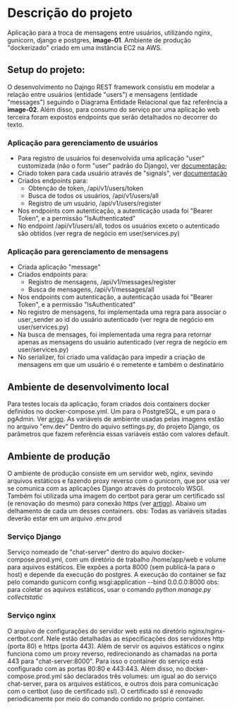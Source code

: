 # Descrição do projeto
Aplicação para a troca de mensagens entre usuários, utilizando nginx, gunicorn, django e postgres, **image-01**. Ambiente de produção "dockerizado" criado em uma instância EC2 na AWS. 
## Setup do projeto:
O desenvolvimento no Dajngo REST framework consistiu em modelar a relação entre usuários (entidade "users") e mensagens (entidade "messages") seguindo o Diagrama Entidade Relacional que faz referência a **image-02**. Além disso, para consumo do serviço por uma aplicação web terceira foram expostos endpoints que serão detalhados no decorrer do texto.  
### Aplicação para gerenciamento de usuários
- Para registro de usuários foi desenvolvida uma aplicação "user" customizada (não o form "user" padrão do Django), ver [documentação](https://docs.djangoproject.com/en/4.0/topics/auth/customizing/); 
- Criado token para cada usuário através de "signals", ver [documentação](https://www.django-rest-framework.org/api-guide/authentication/#tokenauthentication) 
- Criados endpoints para:
    - Obtenção de token, <url>/api/v1/users/token
    - Busca de todos os usuários, <url>/api/v1/users/all
    - Registro de um usuário, <url>/api/v1/users/register
- Nos endpoints com autenticação, a autenticação usada foi "Bearer Token", e a permissão "IsAuthenticated"
- No endpoint <url>/api/v1/users/all, todos os usuários exceto o autenticado são obtidos (ver regra de negócio em user/services.py) 
### Aplicação para gerenciamento de mensagens
- Criada aplicação "message"
- Criados endpoints para:
  - Registro de mensagens, <url>/api/v1/messages/register 
  - Busca de mensagens, <url>/api/v1/messages/all
- Nos endpoints com autenticação, a autenticação usada foi "Bearer Token", e a permissão "IsAuthenticated"
- No registro de mensagens, foi implementada uma regra para associar o user_sender ao id do usuário autenticado (ver regra de negócio em user/services.py)
- Na busca de mensages, foi implementada uma regra para retornar apenas as mensagens do usuário autenticado (ver regra de negócio em user/services.py)
- No serializer, foi criado uma validação para impedir a criação de mensagens em que um usuário é o remetente e também o destinatário

## Ambiente de desenvolvimento local
Para testes locais da aplicação, foram criados dois containers docker definidos no docker-compose.yml. Um para o PostgreSQL, e um para o pgAdmin. Ver [arigo](https://renatogroffe.medium.com/postgresql-pgadmin-4-docker-compose-montando-rapidamente-um-ambiente-para-uso-55a2ab230b89). As variáveis de ambiente usadas pelas imagens estão no arquivo "env.dev" Dentro do aquivo settings.py, do projeto Django, os parâmetros que fazem referência essas variáveis estão com valores default.

## Ambiente de produção
O ambiente de produção consiste em um servidor web, nginx, sevindo arquivos estáticos e fazendo proxy reverso com o gunicorn, que por usa ver se comunica com as aplicações Django através do protocolo WSGI. Também foi utilizada uma imagem do certbot para gerar um certificado ssl (e renovação do mesmo) para conexão https (ver [artigo](https://pentacent.medium.com/nginx-and-lets-encrypt-with-docker-in-less-than-5-minutes-b4b8a60d3a71)). Abaixo um delhamento de cada um desses containers.
obs: Todas as variáveis sitadas deverão estar em um arquivo .env.prod

### Serviço Django
Serviço nomeado de "chat-server" dentro do aquivo docker-compose.prod.yml, com um diretório de trabalho /home/app/web e volume para aquivos estáticos. Ele expões a porta 8000 (sem publicá-la para o host) e depende da execução do postgres. A execução do container se faz pelo comando gunicorn config.wsgi:application --bind 0.0.0.0:8000
obs: para coletar os aquivos estáticos, usar o comando *python manage.py collectstatic*

### Serviço nginx
O arquivo de configurações do servidor web está no diretório nginx/nginx-certbot.conf. Nele estão detalhadas as especificações dos servidores http (porta 80) e https (porta 443). Além de servir os aquivos estáticos o nginx funciona como um proxy reverso, redirecionando as chamadas na porta 443 para "chat-server:8000". Para isso o container do serviço está configurado com as portas 80:80 e 443:443. Além disso, no docker-compose.prod.yml são declarados três volumes: um igual ao do serviço chat-server, para os arquivos estáticos, e outros dois para comunicação com o certbot (uso de certificado ssl). O certificado ssl é renovado periodicamente por meio do comando contido no próprio container.

